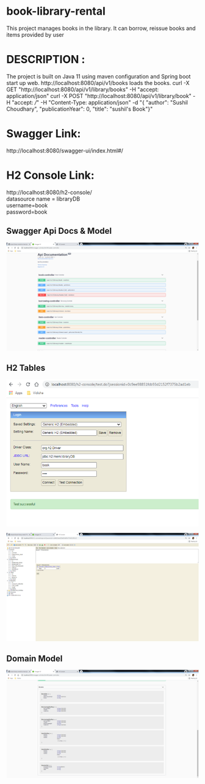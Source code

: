# book-library-rental
This project manages books in the library. It can borrow, reissue books and items provided by user

# DESCRIPTION :
The project is built on Java 11 using maven configuration and Spring boot start up web.
http://localhost:8080/api/v1/books loads the books.
curl -X GET "http://localhost:8080/api/v1/library/books" -H "accept: application/json"
curl -X POST "http://localhost:8080/api/v1/library/book" -H "accept: */*" -H "Content-Type: application/json" -d "{ \"author\": \"Sushil Choudhary\", \"publicationYear\": 0, \"title\": \"sushil's Book\"}"

# Swagger Link:
http://localhost:8080/swagger-ui/index.html#/

# H2 Console Link:
http://localhost:8080/h2-console/
<br>
datasource name = libraryDB
<br>
username=book
<br>
password=book
<br>

## Swagger Api Docs & Model
![Swagger Api Docs and Endpoints](images/api.png)
<br>

## H2 Tables
![H2 DB](images/h2.png)
<br>

![H2 Tabs](images/h2-tables.png)

## Domain Model
![Model](images/model.png)
<br>